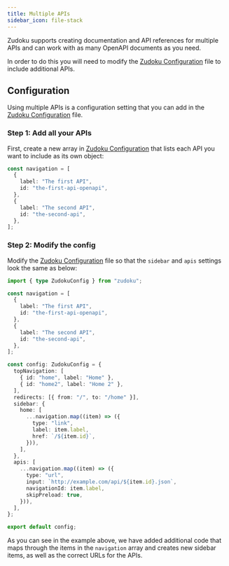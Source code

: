```yaml
---
title: Multiple APIs
sidebar_icon: file-stack
---
```


Zudoku supports creating documentation and API references for multiple APIs and can work with as many OpenAPI documents as you need.

In order to do this you will need to modify the [Zudoku Configuration](./configuration/overview.md) file to include additional APIs.

## Configuration

Using multiple APIs is a configuration setting that you can add in the [Zudoku Configuration](./configuration/overview.md) file.

### Step 1: Add all your APIs

First, create a new array in [Zudoku Configuration](./configuration/overview.md) that lists each API you want to include as its own object:

```typescript
const navigation = [
  {
    label: "The first API",
    id: "the-first-api-openapi",
  },
  {
    label: "The second API",
    id: "the-second-api",
  },
];
```

### Step 2: Modify the config

Modify the [Zudoku Configuration](./configuration/overview.md) file so that the `sidebar` and `apis` settings look the same as below:

```typescript
import { type ZudokuConfig } from "zudoku";

const navigation = [
  {
    label: "The first API",
    id: "the-first-api-openapi",
  },
  {
    label: "The second API",
    id: "the-second-api",
  },
];

const config: ZudokuConfig = {
  topNavigation: [
    { id: "home", label: "Home" },
    { id: "home2", label: "Home 2" },
  ],
  redirects: [{ from: "/", to: "/home" }],
  sidebar: {
    home: [
      ...navigation.map((item) => ({
        type: "link",
        label: item.label,
        href: `/${item.id}`,
      })),
    ],
  },
  apis: [
    ...navigation.map((item) => ({
      type: "url",
      input: `http://example.com/api/${item.id}.json`,
      navigationId: item.label,
      skipPreload: true,
    })),
  ],
};

export default config;
```

As you can see in the example above, we have added additional code that maps through the items in the `navigation` array and creates new sidebar items, as well as the correct URLs for the APIs.
